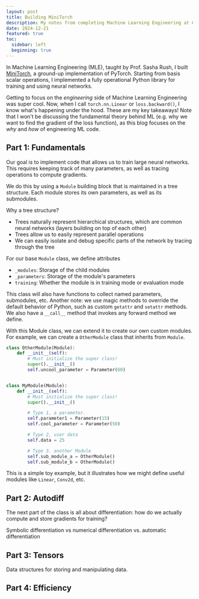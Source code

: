 ```yaml
---
layout: post
title: Building MiniTorch
description: My notes from completing Machine Learning Engineering at Cornell Tech
date: 2024-12-21
featured: true
toc:
  sidebar: left
  beginning: true
---
```


In Machine Learning Engineering (MLE), taught by Prof. Sasha Rush, I built [MiniTorch](https://minitorch.github.io/), a ground-up implementation of PyTorch. Starting from basis scalar operations, I implemented a fully operational Python library for training and using neural networks.

Getting to focus on the _engineering_ side of Machine Learning Engineering was super cool. Now, when I call `torch.nn.Linear` or `loss.backward()`, I know what's happening under the hood. These are my key takeaways! Note that I won't be discussing the fundamental theory behind ML (e.g. why we want to find the gradient of the loss function), as this blog focuses on the _why_ and _how_ of engineering ML code.

## Part 1: Fundamentals

<!-- First, we define some basic operators for scalar operations. As a simple example, we implement the ReLU function.

```python
def relu(x: float) -> float:
    """Compute the ReLU (Rectified Linear Unit) function."""
    return max(0.0, x)
```

Next, we consider how to implement a function that applies a scalar function to each element of an iterable. We do this by taking advantage of some functional programming: we define a `map` function that takes a function and returns a new function that applies the input function to each element of an iterable.

```python
def map(fn: Callable[[float], float]) -> Callable[[Iterable[float]], Iterable[float]]:
    """Apply a function to each element of an iterable.

    Args:
    ----
        fn: A function that takes a float and returns a float.

    Returns:
    -------
        A function that takes an iterable of floats and returns an iterable of floats
        with the input function applied to each element.

    """

    def inner(ls: Iterable[float]) -> Iterable[float]:
        return [fn(x) for x in ls]

    return inner
``` -->

Our goal is to implement code that allows us to train large neural networks. This requires keeping track of many parameters, as well as tracing operations to compute gradients.

We do this by using a `Module` building block that is maintained in a tree structure. Each module stores its own parameters, as well as its submodules.

Why a tree structure?

- Trees naturally represent hierarchical structures, which are common neural networks (layers building on top of each other)
- Trees allow us to easily represent parallel operations
- We can easily isolate and debug specific parts of the network by tracing through the tree

For our base `Module` class, we define attributes

- `_modules`: Storage of the child modules
- `_parameters`: Storage of the module's parameters
- `training`: Whether the module is in training mode or evaluation mode

This class will also have functions to collect named parameters, submodules, etc. Another note:
we use magic methods to override the default behavior of Python, such as custom `getattr` and `setattr` methods. We also have a `__call__` method that invokes any forward method we define.

With this Module class, we can extend it to create our own custom modules. For example, we can create a `OtherModule` class that inherits from `Module`.

```python
class OtherModule(Module):
    def __init__(self):
        # Must initialize the super class!
        super().__init__()
        self.uncool_parameter = Parameter(60)


class MyModule(Module):
    def __init__(self):
        # Must initialize the super class!
        super().__init__()

        # Type 1, a parameter.
        self.parameter1 = Parameter(15)
        self.cool_parameter = Parameter(50)

        # Type 2, user data
        self.data = 25

        # Type 3. another Module
        self.sub_module_a = OtherModule()
        self.sub_module_b = OtherModule()
```

This is a simple toy example, but it illustrates how we might define useful modules like `Linear`, `Conv2d`, etc.

## Part 2: Autodiff

The next part of the class is all about differentiation: how do we actually compute and store gradients for training?

Symbolic differentiation vs numerical differentiation vs. automatic differentiation

## Part 3: Tensors

Data structures for storing and manipulating data.

## Part 4: Efficiency
